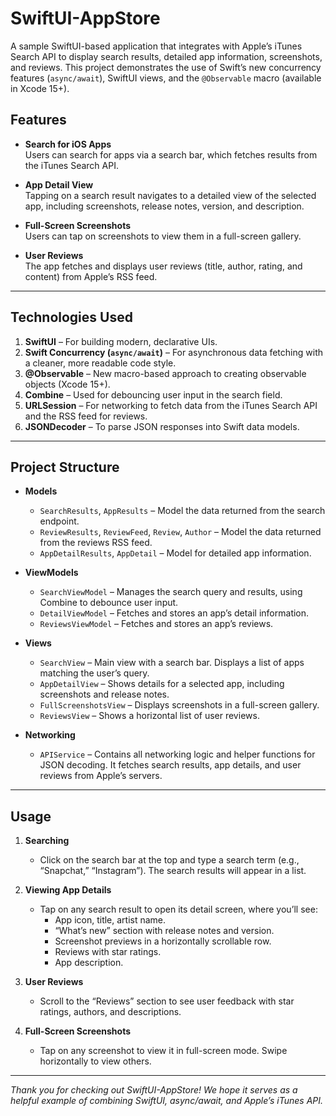 # SwiftUI-AppStore

A sample SwiftUI-based application that integrates with Apple’s iTunes Search API to display search results, detailed app information, screenshots, and reviews. This project demonstrates the use of Swift’s new concurrency features (`async/await`), SwiftUI views, and the `@Observable` macro (available in Xcode 15+).

## Features

- **Search for iOS Apps**  
  Users can search for apps via a search bar, which fetches results from the iTunes Search API.

- **App Detail View**  
  Tapping on a search result navigates to a detailed view of the selected app, including screenshots, release notes, version, and description.

- **Full-Screen Screenshots**  
  Users can tap on screenshots to view them in a full-screen gallery.

- **User Reviews**  
  The app fetches and displays user reviews (title, author, rating, and content) from Apple’s RSS feed.

---

## Technologies Used

1. **SwiftUI** – For building modern, declarative UIs.
2. **Swift Concurrency (`async/await`)** – For asynchronous data fetching with a cleaner, more readable code style.
3. **@Observable** – New macro-based approach to creating observable objects (Xcode 15+).
4. **Combine** – Used for debouncing user input in the search field.
5. **URLSession** – For networking to fetch data from the iTunes Search API and the RSS feed for reviews.
6. **JSONDecoder** – To parse JSON responses into Swift data models.

---

## Project Structure

- **Models**  
  - `SearchResults`, `AppResults` – Model the data returned from the search endpoint.  
  - `ReviewResults`, `ReviewFeed`, `Review`, `Author` – Model the data returned from the reviews RSS feed.  
  - `AppDetailResults`, `AppDetail` – Model for detailed app information.

- **ViewModels**  
  - `SearchViewModel` – Manages the search query and results, using Combine to debounce user input.  
  - `DetailViewModel` – Fetches and stores an app’s detail information.  
  - `ReviewsViewModel` – Fetches and stores an app’s reviews.

- **Views**  
  - `SearchView` – Main view with a search bar. Displays a list of apps matching the user’s query.  
  - `AppDetailView` – Shows details for a selected app, including screenshots and release notes.  
  - `FullScreenshotsView` – Displays screenshots in a full-screen gallery.  
  - `ReviewsView` – Shows a horizontal list of user reviews.

- **Networking**  
  - `APIService` – Contains all networking logic and helper functions for JSON decoding. It fetches search results, app details, and user reviews from Apple’s servers.

---

## Usage

1. **Searching**  
   - Click on the search bar at the top and type a search term (e.g., “Snapchat,” “Instagram”). The search results will appear in a list.

2. **Viewing App Details**  
   - Tap on any search result to open its detail screen, where you’ll see:
     - App icon, title, artist name.
     - “What’s new” section with release notes and version.
     - Screenshot previews in a horizontally scrollable row.
     - Reviews with star ratings.
     - App description.

3. **User Reviews**  
   - Scroll to the “Reviews” section to see user feedback with star ratings, authors, and descriptions.

4. **Full-Screen Screenshots**  
   - Tap on any screenshot to view it in full-screen mode. Swipe horizontally to view others.

---

*Thank you for checking out SwiftUI-AppStore! We hope it serves as a helpful example of combining SwiftUI, async/await, and Apple’s iTunes API.*
